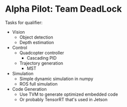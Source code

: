 # Alpha Pilot: Team DeadLock

Tasks for qualifier:
* Vision
    * Object detection
    * Depth estimation
* Control
    * Quadcopter controller
        * Cascading PID
    * Trajectory generation
        * MST
* Simulation
    * Simple dynamic simulation in numpy
    * ROS full simulation
* Code Generation
    * Use TVM to generate optimized embedded code
    * Or probably TensorRT that's used in Jetson

